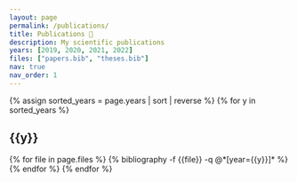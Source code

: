 ```yaml
---
layout: page
permalink: /publications/
title: Publications 📜
description: My scientific publications
years: [2019, 2020, 2021, 2022]
files: ["papers.bib", "theses.bib"]
nav: true
nav_order: 1
---
```

<!-- _pages/publications.md -->
<div class="publications">

{% assign sorted_years = page.years | sort | reverse %}
{% for y in sorted_years %}
  <h2 class="year">{{y}}</h2>
  {% for file in page.files %}
    {% bibliography -f {{file}} -q @*[year={{y}}]* %}
  {% endfor %}
{% endfor %}

</div>
